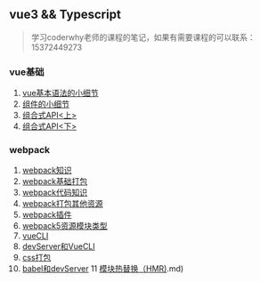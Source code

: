 ## vue3 && Typescript

> 学习coderwhy老师的课程的笔记，如果有需要课程的可以联系：15372449273

### vue基础
1. [vue基本语法的小细节]()
2. [组件的小细节]()
3. [组合式API<上>]()
4. [组合式API<下>]()

### webpack
1. [webpack知识](https://github.com/1601565568/VueAriticle/blob/main/Vue%E7%BB%84%E4%BB%B6%E5%BC%80%E5%8F%91/webpack/webpack%E7%9F%A5%E8%AF%86.md)
2. [webpack基础打包](https://github.com/1601565568/VueAriticle/blob/main/Vue%E7%BB%84%E4%BB%B6%E5%BC%80%E5%8F%91/webpack/webpack%E5%9F%BA%E7%A1%80%E6%89%93%E5%8C%85.md)
3. [webpack代码知识](https://github.com/1601565568/VueAriticle/blob/main/Vue%E7%BB%84%E4%BB%B6%E5%BC%80%E5%8F%91/webpack/webpack%E4%BB%A3%E7%A0%81%E7%9F%A5%E8%AF%86.md)
4. [webpack打包其他资源](https://github.com/1601565568/VueAriticle/blob/main/Vue%E7%BB%84%E4%BB%B6%E5%BC%80%E5%8F%91/webpack/webpack%E6%89%93%E5%8C%85%E5%85%B6%E4%BB%96%E8%B5%84%E6%BA%90.md)
5. [webpack插件](https://github.com/1601565568/VueAriticle/blob/main/Vue%E7%BB%84%E4%BB%B6%E5%BC%80%E5%8F%91/webpack/webpack%E6%8F%92%E4%BB%B6.md)
6. [webpack5资源模块类型](https://github.com/1601565568/VueAriticle/blob/main/Vue%E7%BB%84%E4%BB%B6%E5%BC%80%E5%8F%91/webpack/webpack5%E8%B5%84%E6%BA%90%E6%A8%A1%E5%9D%97%E7%B1%BB%E5%9E%8B.md)
7. [vueCLI](https://github.com/1601565568/VueAriticle/blob/main/Vue%E7%BB%84%E4%BB%B6%E5%BC%80%E5%8F%91/webpack/vueCLI.md)
8. [devServer和VueCLI](https://github.com/1601565568/VueAriticle/blob/main/Vue%E7%BB%84%E4%BB%B6%E5%BC%80%E5%8F%91/webpack/devServer%E5%92%8CVueCLI.md)
9. [css打包](https://github.com/1601565568/VueAriticle/blob/main/Vue%E7%BB%84%E4%BB%B6%E5%BC%80%E5%8F%91/webpack/css%E6%89%93%E5%8C%85.md)
10. [babel和devServer](https://github.com/1601565568/VueAriticle/blob/main/Vue%E7%BB%84%E4%BB%B6%E5%BC%80%E5%8F%91/webpack/babel%E5%92%8CdevServer.md)
11 [模块热替换（HMR)](https://github.com/1601565568/VueAriticle/blob/main/Vue%E7%BB%84%E4%BB%B6%E5%BC%80%E5%8F%91/webpack/%E6%A8%A1%E5%9D%97%E7%83%AD%E6%9B%BF%E6%8D%A2%EF%BC%88HMR).md)